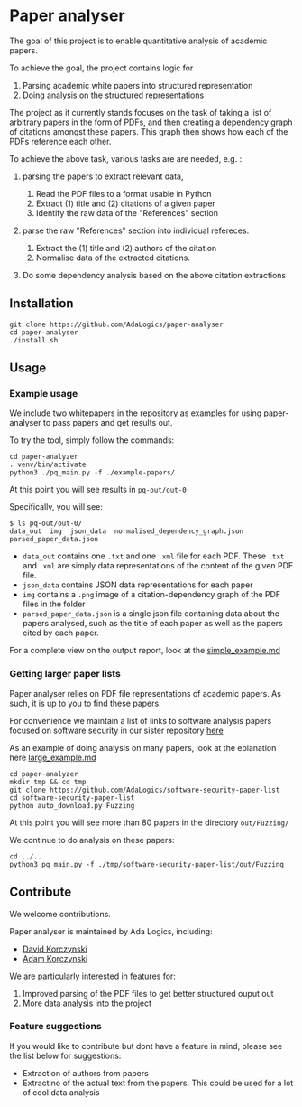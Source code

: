 # Paper analyser
The goal of this project is to enable quantitative analysis of 
academic papers. 

To achieve the goal, the project contains logic for

1. Parsing academic white papers into structured representation
1. Doing analysis on the structured representations

The project as it currently stands focuses on the task of taking 
a list of arbitrary papers in the form of PDFs, and then creating
a dependency graph of citations amongst these papers. This graph
then shows how each of the PDFs reference each other.

To achieve the above task, various tasks are are needed, e.g. :

1. parsing the papers to extract relevant data,
   1. Read the PDF files to a format usable in Python
   1. Extract (1) title and (2) citations of a given paper
   1. Identify the raw data of the "References" section

1. parse the raw "References" section into individual refereces:
   1. Extract the (1) title and (2) authors of the citation
   1. Normalise data of the extracted citations.
1. Do some dependency analysis based on the above citation extractions

## Installation
```
git clone https://github.com/AdaLogics/paper-analyser
cd paper-analyser
./install.sh
```

## Usage 
### Example usage
We include two whitepapers in the repository as examples for using 
paper-analyser to pass papers and get results out.

To try the tool, simply follow the commands:
```
cd paper-analyzer
. venv/bin/activate
python3 ./pq_main.py -f ./example-papers/
```

At this point you will see results in `pq-out/out-0`

Specifically, you will see:
```
$ ls pq-out/out-0/
data_out  img  json_data  normalised_dependency_graph.json  parsed_paper_data.json
```

* `data_out` contains one `.txt` and one `.xml` file for each PDF. These `.txt` and `.xml` are simply data representations of the content of the given PDF file.
* `json_data` contains JSON data representations for each paper
* `img` contains a `.png` image of a citation-dependency graph of the PDF files in the folder 
* `parsed_paper_data.json` is a single json file containing data about the papers analysed, such as the title of each paper as well as the papers cited by each paper. 

For a complete view on the output report, look at the [simple_example.md](/docs/simple_example.md)

### Getting larger paper lists
Paper analyser relies on PDF file representations of academic papers.
As such, it is up to you to find these papers. 

For convenience we maintain a list of links to software analysis papers
focused on software security in our sister repository [here](https://github.com/AdaLogics/software-security-paper-list)

As an example of doing analysis on many papers, look at the eplanation here [large_example.md](/docs/larger_example.md)

```
cd paper-analyzer
mkdir tmp && cd tmp
git clone https://github.com/AdaLogics/software-security-paper-list
cd software-security-paper-list
python auto_download.py Fuzzing
```

At this point you will see more than 80 papers in the directory `out/Fuzzing/`

We continue to do analysis on these papers:
```
cd ../..
python3 pq_main.py -f ./tmp/software-security-paper-list/out/Fuzzing
```



## Contribute
We welcome contributions. 

Paper analyser is maintained by Ada Logics, including: 
* [David Korczynski](https://twitter.com/Davkorcz)  
* [Adam Korczynski](https://twitter.com/AdamKorcz4)

We are particularly interested in features for:
1. Improved parsing of the PDF files to get better structured ouput out
1. More data analysis into the project


### Feature suggestions
If you would like to contribute but dont have a feature in mind, please see the list below for suggestions:

* Extraction of authors from papers
* Extractino of the actual text from the papers. This could be used for a lot of cool data analysis
